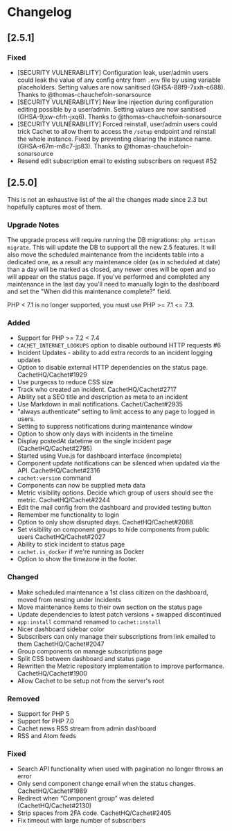 # Changelog

## [2.5.1]

### Fixed

- [SECURITY VULNERABILITY] Configuration leak, user/admin users could leak the value of any config entry
  from `.env` file by using variable placeholders. Setting values are now
  sanitised (GHSA-88f9-7xxh-c688). Thanks to @thomas-chauchefoin-sonarsource
- [SECURITY VULNERABILITY] New line injection during configuration editing
  possible by a user/admin. Setting values are now sanitised
  (GHSA-9jxw-cfrh-jxq6). Thanks to @thomas-chauchefoin-sonarsource
- [SECURITY VULNERABILITY] Forced reinstall, user/admin users could trick Cachet
  to allow them to access the `/setup` endpoint and reinstall the whole
  instance. Fixed by preventing clearing the instance name. (GHSA-r67m-m8c7-jp83).
  Thanks to @thomas-chauchefoin-sonarsource
- Resend edit subscription email to existing subscribers on request #52

## [2.5.0]

This is not an exhaustive list of the all the changes made since 2.3 but
hopefully captures most of them.

### Upgrade Notes

The upgrade process will require running the DB migrations: `php artisan
migrate`. This will update the DB to support all the new 2.5 features. It will
also move the scheduled maintenance from the incidents table into a dedicated
one, as a result any maintenance older (as in scheduled at date) than a day will
be marked as closed, any newer ones will be open and so will appear on the
status page. If you've performed and completed any maintenance in the last day
you'll need to manually login to the dashboard and set the "When did this
maintenance complete?" field.

PHP < 7.1 is no longer supported, you must use PHP >= 7.1 <= 7.3.

### Added
- Support for PHP >= 7.2 < 7.4
- `CACHET_INTERNET_LOOKUPS` option to disable outbound HTTP requests #6
- Incident Updates - ability to add extra records to an incident logging updates
- Option to disable external HTTP dependencies on the status page. CachetHQ/Cachet#1929
- Use purgecss to reduce CSS size
- Track who created an incident. CachetHQ/Cachet#2717
- Ability set a SEO title and description as meta to an incident
- Use Markdown in mail notifications. Cachet/Cachet#2935
- "always authenticate" setting to limit access to any page to logged in users.
- Setting to suppress notifications during maintenance window
- Option to show only days with incidents in the timeline
- Display postedAt datetime on the single incident page (CachetHQ/Cachet#2795)
- Started using Vue.js for dashboard interface (incomplete)
- Component update notifications can be silenced when updated via the API. CachetHQ/Cachet#2316
- `cachet:version` command
- Components can now be supplied meta data
- Metric visibility options. Decide which group of users should see the metric. CachetHQ/Cachet#2244
- Edit the mail config from the dashboard and provided testing button
- Remember me functionality to login
- Option to only show disrupted days. CachetHQ/Cachet#2088
- Set visibility on component groups to hide components from public users CachetHQ/Cachet#2027
- Ability to stick incident to status page
- `cachet.is_docker` if we're running as Docker
- Option to show the timezone in the footer.

### Changed
- Make scheduled maintenance a 1st class citizen on the dashboard, moved from
  nesting under Incidents
- Move maintenance items to their own section on the status page
- Update dependencies to latest patch versions + swapped discontinued
- `app:install` command renamed to `cachet:install`
- Nicer dashboard sidebar color
- Subscribers can only manage their subscriptions from link emailed to them CachetHQ/Cachet#2047
- Group components on manage subscriptions page
- Split CSS between dashboard and status page
- Rewritten the Metric repository implementation to improve performance. CachetHQ/Cachet#1900
- Allow Cachet to be setup not from the server's root

### Removed
- Support for PHP 5
- Support for PHP 7.0
- Cachet news RSS stream from admin dashboard
- RSS and Atom feeds

### Fixed
- Search API functionality when used with pagination no longer throws an error
- Only send component change email when the status changes. CachetHQ/Cachet#1989
- Redirect when “Component group” was deleted (CachetHQ/Cachet#2130)
- Strip spaces from 2FA code. CachetHQ/Cachet#2405
- Fix timeout with large number of subscribers
